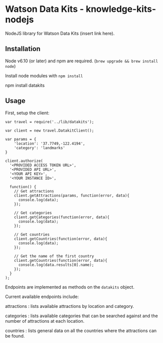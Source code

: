 # Watson Data Kits - knowledge-kits-nodejs

NodeJS library for Watson Data Kits (insert link here).

## Installation
Node v6.10 (or later) and npm are required. (`brew upgrade && brew install node`)

Install node modules with `npm install`

npm install datakits

## Usage

First, setup the client:
```
var travel = require('../lib/datakits');

var client = new travel.DatakitClient();

var params = {
    'location': '37.7749,-122.4194',
    'category': 'landmarks'
}

client.authorize(
  '<PROVIDED ACCESS TOKEN URL>',
  '<PROVIDED API URL>',
  '<YOUR API KEY>',
  '<YOUR INSTANCE ID>',

  function() {
    // Get attractions
    client.getAttractions(params, function(error, data){
      console.log(data);
    });

    // Get categories
    client.getCategories(function(error, data){
      console.log(data);
    });

    // Get countries
    client.getCountries(function(error, data){
      console.log(data);
    });

    // Get the name of the first country
    client.getCountries(function(error, data){
      console.log(data.results[0].name);
    });
  }
);
```

Endpoints are implemented as methods on the `datakits` object. 

Current available endpoints include:

attractions : lists available attractions by location and category.

categories : lists available categories that can be searched against and the number of attractions at each location.

countries : lists general data on all the countries where the attractions can be found.
